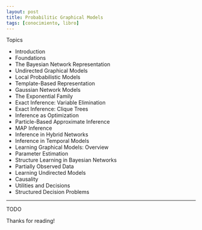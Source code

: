```yaml
---
layout: post
title: Probabilitic Graphical Models
tags: [conocimiento, libro]
---
```


<!--Resumen-->

Topics 

- Introduction
- Foundations
- The Bayesian Network Representation
- Undirected Graphical Models
- Local Probabilistic Models
- Template-Based Representation
- Gaussian Network Models
- The Exponential Family
- Exact Inference: Variable Elimination
- Exact Inference: Clique Trees
- Inference as Optimization
- Particle-Based Approximate Inference
- MAP Inference
- Inference in Hybrid Networks
- Inference in Temporal Models
- Learning Graphical Models: Overview
- Parameter Estimation
- Structure Learning in Bayesian Networks
- Partially Observed Data
- Learning Undirected Models
- Causality
- Utilities and Decisions
- Structured Decision Problems

---

<!--more-->
TODO
  
Thanks for reading!